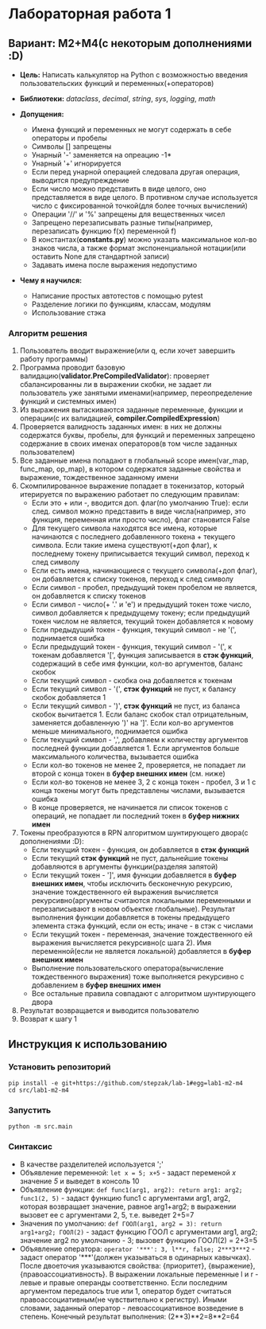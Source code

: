 # Лабораторная работа 1
## Вариант: M2+M4(с некоторым дополнениями :D)

* **Цель:** Написать калькулятор на Python с возможностью введения пользовательских функций и переменных(+операторов)
* **Библиотеки:** *dataclass*, *decimal*, *string*, *sys*, *logging*, *math*
* **Допущения:**
  - Имена функций и переменных не могут содержать в себе операторы и пробелы
  - Символы [] запрещены
  - Унарный '-' заменяется на опреацию -1*
  - Унарный '+' игнорируется
  - Если перед унарной операцией следовала другая операция, выводится предупреждение
  - Если число можно представить в виде целого, оно представляется в виде целого. В противном случае используется число с фиксированной точкой(для более точных вычислений)
  - Операции '//' и  '%' запрещены для вещественных чисел
  - Запрещено перезаписывать разные типы(например, перезаписать функцию f(x) переменной f)
  - В константах(**constants.py**) можно указать максимальное кол-во знаков числа, а также формат экспоненциальной нотации(или оставить None для стандартной записи)
  - Задавать имена после выражения недопустимо

* **Чему я научился:**
    - Написание простых автотестов с помощью pytest
    - Разделение логики по функциям, классам, модулям
    - Использование стэка

### Алгоритм решения
  1. Пользователь вводит выражение(или q, если хочет завершить работу программы)
  2. Программа проводит базовую валидацию(**validator.PreCompiledValidator**): проверяет сбалансированны ли в выражении скобки, не задает ли пользователь уже занятыми именами(например, переопределение функций и системных имен)
  3. Из выражения вытаскиваются заданные переменные, функции и операции(с их валидацией, **compiler.CompiledExpression**)
  4. Проверяется валидность заданных имен: в них не должны содержатся буквы, пробелы, для функций и переменных запрещено содержание в своих именах операторов(в том числе заданных пользователем)
  5. Все заданные имена попадают в глобальный scope имен(var_map, func_map, op_map), в котором содержатся заданные свойства и выражение, тождественное заданному имени
  6. Скомпилированное выражение попадает в токенизатор, который итерируется по выражению работает по следующим правилам:
        - Если это + или -, вводится доп. флаг(по умолчанию True): если след. символ можно представить в виде числа(например, это функция, переменная или просто число), флаг становится False
        - Для текущего символа находятся все имена, которые начинаются с последнего добавленного токена + текущего символа. Если такие имена существуют(+доп флаг), к последнему токену приписывается текущий символ, переход к след символу
        - Если есть имена, начинающиеся с текущего символа(+доп флаг), он добавляется к списку токенов, переход к след символу
        - Если символ - пробел, предыдущий токен пробелом не является, он добавляется к списку токенов
        - Если символ - число(+ '.' и 'е') и предыдущий токен тоже число, символ добавляется к предыдущему токену; если предыдущий токен числом не является, текущий токен добавляется к новому
        - Если предыдущий токен - функция, текущий символ - не '(', поднимается ошибка
        - Если предыдущий токен - функция, текущий символ - '(', к токенам добавляется '[', функция записывается в **стэк функций**, содержащий в себе имя функции, кол-во аргументов, баланс скобок
        - Если текущий символ - скобка она добавляется к токенам
        - Если текущий символ - '(', **стэк функций** не пуст, к балансу скобок добавляется 1
        - Если текущий символ - ')', **стэк функций** не пуст, из баланса скобок вычитается 1. Если баланс скобок стал отрицательным, заменяется добавленную ')' на ']'. Если кол-во аргументов меньше минимального, поднимается ошибка
        - Если текущий символ - ',', добавляем к количеству аргументов последней функции добавляется 1. Если аргументов больше максимального количества, вызывается ошибка
        - Если кол-во токенов не менее 2, проверяется, не попадает ли второй с конца токен в **буфер внешних имен** (см. ниже)
        - Если кол-во токенов не менее 3, 2 с конца токен - пробел, 3 и 1 с конца токены могут быть представлены числами, вызывается ошибка
        - В конце проверяется, не начинается ли список токенов с операций, не попадает ли последний токен в **буфер нижних имен**
  7. Токены преобразуются в RPN алгоритмом шунтирующего двора(с дополнениями :D):
        - Если текущий токен - функция, он добавляется в **стэк функций**
        - Если текущий **стэк функций** не пуст, дальнейшие токены добавляются в аргументы функции(разделяя запятой)
        - Если текущий токен - ']', имя функции добавляется в **буфер внешних имен**, чтобы исключить бесконечную рекурсию, значение тождественного ей выражения вычисляется рекурсивно(аргументы считаются локальными переменными и перезаписывают в новом объектке глобальные). Результат выполнения функции добавляется в токены предыдущего элемента стэка функций, если он есть; иначе - в стэк с числами
        - Если текущий токен - переменная, значение тождественного ей выражения вычисляется рекурсивно(с шага 2). Имя переменной(если не является локальной) добавляется в **буфер внешних имен**
        - Выполнение пользовательского оператора(вычисление тождественного выражения) тоже выполняется рекурсивно с добавлением в **буфер внешних имен**
        - Все остальные правила совпадают с алгоритмом шунтирующего двора
  8. Результат возвращается и выводится пользователю
  9. Возврат к шагу 1

## Инструкция к использованию

### Установить репозиторий
```pip install -e git+https://github.com/stepzak/lab-1#egg=lab1-m2-m4``` \
```cd src/lab1-m2-m4```

### Запустить
```python -m src.main```

### Синтаксис
* В качестве разделителей используется ';'
* Объявление переменной: ```let x = 5; x+5``` - задаст переменой *x* значение *5* и выведет в консоль 10
* Объявление функции: ```def func1(arg1, arg2): return arg1: arg2; func1(2, 5)``` - задаст функцию func1 с аргументами arg1, arg2, которая возвращает значение, равное arg1+arg2; в выражении вызовет ее с аргументами 2, 5, т.е. выведет 2+5=7
* Значения по умолчанию: ```def ГООЛ(arg1, arg2 = 3): return arg1+arg2; ГООЛ(2)``` - задаст функцию ГООЛ с аргументами arg1, arg2; значение arg2 по умолчанию - 3; вызовет функцию ГООЛ(2) = 2+3=5
* Объявление оператора: ```operator '***': 3, l**r, false; 2***3***2``` - задаст оператор '\***'(должен указываться в одинарных кавычках). После двоеточия указываются свойства: {приоритет}, {выражение}, {правоассоциативность}. В выражении локальные переменные l и r - левые и правые операнды соответственно. Если последним аргументом передалось true или 1, оператор будет считаться правоассоциативным(не чувствительно к регистру). Иными словами, заданный оператор - левоассоциативное возведение в степень. Конечный результат выполнения: (2\**3)\**2=8\**2=64
